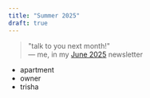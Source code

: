 ```yaml
---
title: "Summer 2025"
draft: true
---
```


> "talk to you next month!"  
> — me, in my [June 2025](https://buttondown.com/benborgers/archive/june-2025/) newsletter

- apartment
- owner
- trisha
